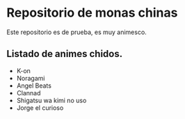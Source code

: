 

<p align="center">
<![alt text](C:\Users\Ricardo\Desktop\monaschinas\img)
</p>


# Repositorio de monas chinas
Este repositorio es de prueba, es muy animesco.

## Listado de animes chidos.

- K-on
- Noragami
- Angel Beats
- Clannad
- Shigatsu wa kimi no uso
- Jorge el curioso
